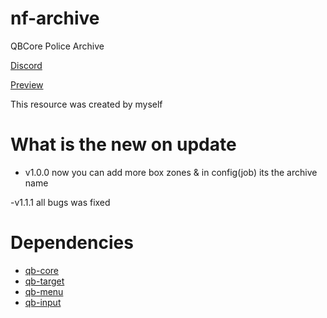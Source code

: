 # nf-archive
QBCore Police Archive

[Discord](https://discord.gg/AM1)

[Preview](https://streamable.com/0c6c26)

This resource was created by myself
# What is the new on update
- v1.0.0
now you can add more box zones & in config(job) its the archive name

-v1.1.1
all bugs was fixed
# Dependencies
- [qb-core](https://github.com/qbcore-framework/qb-core)
- [qb-target](https://github.com/qbcore-framework/qb-target)
- [qb-menu](https://github.com/qbcore-framework/qb-menu)
- [qb-input](https://github.com/qbcore-framework/qb-input)
